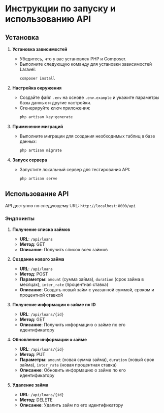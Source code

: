 # Инструкции по запуску и использованию API
## Установка

1. **Установка зависимостей**
   - Убедитесь, что у вас установлен PHP и Composer.
   - Выполните следующую команду для установки зависимостей Laravel:
     ```bash
     composer install
     ```

2. **Настройка окружения**
   - Создайте файл `.env` на основе `.env.example` и укажите параметры базы данных и другие настройки.
   - Сгенерируйте ключ приложения:
     ```bash
     php artisan key:generate
     ```

3. **Применение миграций**
   - Выполните миграции для создания необходимых таблиц в базе данных:
     ```bash
     php artisan migrate
     ```

4. **Запуск сервера**
   - Запустите локальный сервер для тестирования API:
     ```bash
     php artisan serve
     ```

## Использование API

API доступно по следующему URL: `http://localhost:8000/api`

### Эндпоинты

1. **Получение списка займов**
   - **URL**: `/api/loans`
   - **Метод**: GET
   - **Описание**: Получить список всех займов

2. **Создание нового займа**
   - **URL**: `/api/loans`
   - **Метод**: POST
   - **Параметры**: `amount` (сумма займа), `duration` (срок займа в месяцах), `inter_rate` (процентная ставка)
   - **Описание**: Создать новый займ с указанной суммой, сроком и процентной ставкой

3. **Получение информации о займе по ID**
   - **URL**: `/api/loans/{id}`
   - **Метод**: GET
   - **Описание**: Получить информацию о займе по его идентификатору

4. **Обновление информации о займе**
   - **URL**: `/api/loans/{id}`
   - **Метод**: PUT
   - **Параметры**: `amount` (новая сумма займа), `duration` (новый срок займа), `inter_rate` (новая процентная ставка)
   - **Описание**: Обновить информацию о займе по его идентификатору

5. **Удаление займа**
   - **URL**: `/api/loans/{id}`
   - **Метод**: DELETE
   - **Описание**: Удалить займ по его идентификатору

